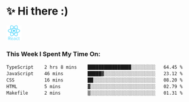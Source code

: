 <h1 align="left">✨ Hi there :)</h1>

  <a href="https://reactjs.org/" target="_blank" rel="noreferrer">   
    <img src="https://raw.githubusercontent.com/devicons/devicon/master/icons/react/react-original-wordmark.svg" alt="react" width="40"     
    height="40"/></a>
 
<h3 align="left">This Week I Spent My Time On:</h3>
<!--START_SECTION:waka-->

```txt
TypeScript    2 hrs 8 mins    ████████████████░░░░░░░░░   64.45 %
JavaScript    46 mins         █████▓░░░░░░░░░░░░░░░░░░░   23.12 %
CSS           16 mins         ██░░░░░░░░░░░░░░░░░░░░░░░   08.20 %
HTML          5 mins          ▓░░░░░░░░░░░░░░░░░░░░░░░░   02.79 %
Makefile      2 mins          ▒░░░░░░░░░░░░░░░░░░░░░░░░   01.31 %
```

<!--END_SECTION:waka-->

